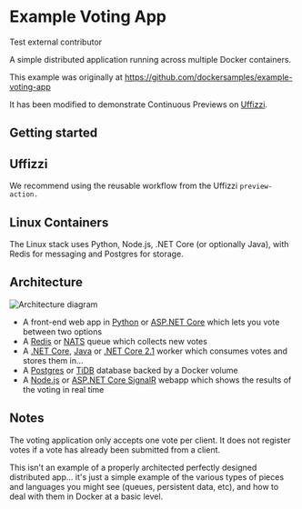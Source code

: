 Example Voting App
=========

Test external contributor  

A simple distributed application running across multiple Docker containers.

This example was originally at https://github.com/dockersamples/example-voting-app

It has been modified to demonstrate Continuous Previews on [Uffizzi](https://github.com/UffizziCloud/uffizzi_app).

Getting started
---------------

## Uffizzi

We recommend using the reusable workflow from the Uffizzi `preview-action.`

## Linux Containers

The Linux stack uses Python, Node.js, .NET Core (or optionally Java), with Redis for messaging and Postgres for storage.

Architecture
-----

![Architecture diagram](architecture.png)

* A front-end web app in [Python](/vote) or [ASP.NET Core](/vote/dotnet) which lets you vote between two options
* A [Redis](https://hub.docker.com/_/redis/) or [NATS](https://hub.docker.com/_/nats/) queue which collects new votes
* A [.NET Core](/worker/src/Worker), [Java](/worker/src/main) or [.NET Core 2.1](/worker/dotnet) worker which consumes votes and stores them in…
* A [Postgres](https://hub.docker.com/_/postgres/) or [TiDB](https://hub.docker.com/r/dockersamples/tidb/tags/) database backed by a Docker volume
* A [Node.js](/result) or [ASP.NET Core SignalR](/result/dotnet) webapp which shows the results of the voting in real time


Notes
-----

The voting application only accepts one vote per client. It does not register votes if a vote has already been submitted from a client.

This isn't an example of a properly architected perfectly designed distributed app... it's just a simple 
example of the various types of pieces and languages you might see (queues, persistent data, etc), and how to 
deal with them in Docker at a basic level. 
